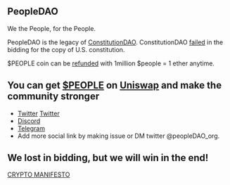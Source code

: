 ## PeopleDAO
We the People, for the People.

PeopleDAO is the legacy of [ConstitutionDAO](https://www.constitutiondao.com/). ConstitutionDAO [failed](https://twitter.com/ConstitutionDAO/status/1461498841820192771) in the bidding for the copy of U.S. constitution.

$PEOPLE coin can be [refunded](https://juicebox.money/#/p/constitutiondao) with 1million $people = 1 ether anytime.

## You can get [$PEOPLE](https://etherscan.io/token/0x7a58c0be72be218b41c608b7fe7c5bb630736c71) on [Uniswap](https://app.uniswap.org/#/swap?inputCurrency=0x7a58c0be72be218b41c608b7fe7c5bb630736c71) and make the community stronger

* [Twitter](https://twitter.com/peopleDAO_org) [Twitter](https://twitter.com/The_PeopleDAO)
* [Discord](http://discord.gg/eBhZ5X5g)
* [Telegram](https://t.me/PeopleDaoGlobal)
* Add more social link by making issue or DM twitter @peopleDAO_org.

## We lost in bidding, but we will win in the end!

[CRYPTO MANIFESTO](https://groups.csail.mit.edu/mac/classes/6.805/articles/crypto/cypherpunks/may-crypto-manifesto.html)

